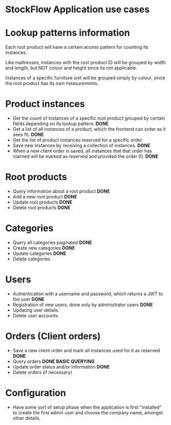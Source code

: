 # StockFlow Application use cases

# Lookup patterns information

Each root product will have a certain access pattern for counting its instances.

Like mattresses, instances with the root product ID will be grouped by width and length, but NOT colour and height since its not applicable.

Instances of a specific furniture unit will be grouped simply by colour, since the root product has its own measurements. 

# Product instances

- Get the count of instances of a specific root product grouped by certain fields depending on its lookup pattern. **DONE**
- Get a list of all instances of a product, which the frontend can order as it sees fit. **DONE**
- Get the list of product instances reserved for a specific order
- Save new instances by receiving a collection of instances. **DONE**
- When a new client order is saved, all instances that that order has claimed will be marked as reserved and provided the order ID. **DONE**

# Root products

- Query information about a root product **DONE**
- Add a new root product **DONE**
- Update root products **DONE**
- Delete root products **DONE**

# Categories

- Query all categories paginated **DONE**
- Create new categories **DONE**
- Update categories **DONE**
- Delete categories

# Users

- Authentication with a username and password, which returns a JWT to the user **DONE**
- Registration of new users, done only by administrator users **DONE**
- Updating user details.
- Delete user accounts.

# Orders (Client orders)

- Save a new client order and mark all instances used for it as reserved **DONE**
- Query orders **DONE BASIC QUERYING**
- Update order status and/or information **DONE**
- Delete orders (if necessary)

# Configuration

- Have some sort of setup phase when the application is first "installed" to create the first admin user and choose the company name, amongst other details.